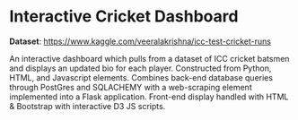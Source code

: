 # Interactive Cricket Dashboard

**Dataset**: https://www.kaggle.com/veeralakrishna/icc-test-cricket-runs

An interactive dashboard which pulls from a dataset of ICC cricket batsmen and displays an updated bio for each player. Constructed from Python, HTML, and Javascript elements. Combines back-end database queries through PostGres and SQLACHEMY with a web-scraping element implemented into a Flask application. Front-end display handled with HTML & Bootstrap with interactive D3 JS scripts.
